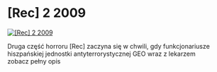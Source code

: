 [Rec] 2 2009 
=============
[![[Rec] 2 2009 ](http://vidos.pl/images/player.gif)](http://vidos.pl/rec-2-2009)

 Druga część horroru [Rec] zaczyna się w chwili, gdy funkcjonariusze hiszpańskiej jednostki antyterrorystycznej GEO wraz z lekarzem zobacz pełny opis
